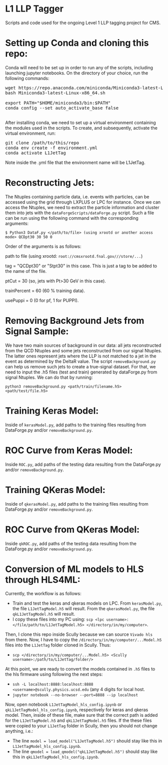 # L1 LLP Tagger
Scripts and code used for the ongoing Level 1 LLP tagging project for CMS.


# Setting up Conda and cloning this repo: 
Conda will need to be set up in order to run any of the scripts, including launching jupyter notebooks. On the directory of your choice, run the following commands:
<pre>
wget https://repo.anaconda.com/miniconda/Miniconda3-latest-Linux-x86_64.sh
bash Miniconda3-latest-Linux-x86_64.sh

export PATH="$HOME/miniconda3/bin:$PATH"
conda config --set auto_activate_base false

</pre>

After installing conda, we need to set up a virtual environment containing the modules used in the scripts. To create, and subsequently, activate the virtual environment, run:

<pre>
git clone /path/to/this/repo
conda env create -f environment.yml
conda activate L1JetTag
</pre>

Note inside the .yml file that the environment name will be L1JetTag.

# Reconstructing Jets:
The Ntuples containing particle data, i.e. events with particles, can be accessed using the grid through LXPLUS or LPC for instance. Once we can access the Ntuples, we need to extract the particle information and cluster them into jets with the `dataForgeScripts/dataForge.py` script. Such a file can be run using the following command with the corresponding arguments: 

`$ Python3 DataF.py </path/to/file> (using xrootd or another access mode> QCDpt30 30 50 0`

Order of the arguments is as follows:

path to file (using xrootd: `root://cmsxrootd.fnal.gov///store/...`)

tag = "QCDpt30" or "Stpt30" in this case. This is just a tag to be added to the name of the file.

ptCut = 30 (so, jets with Pt>30 GeV in this case).

trainPercent = 60 (60 % training data).

usePuppi = 0 (0 for pf, 1 for PUPPI).

# Removing Background Jets from Signal Sample: 
We have two main sources of background in our data: all jets reconstructed from the QCD Ntuples and some jets reconstructed from our signal Ntuples. The latter ones represent jets where the LLP is not matched to a jet in the event as determined by the DeltaR value. The script `removeBackground.py` can help us remove such jets to create a true-signal dataset. For that, we need to input the .h5 files (test and train) generated by dataForge.py from signal Ntuples. We can do that by running:

`python3 removeBackground.py <path/train/filename.h5> <path/test/file.h5>`

# Training Keras Model:
Inside of `kerasModel.py`, add paths to the training files resulting from DataForge.py and/or `removeBackground.py`.

# ROC Curve from Keras Model:
Inside `ROC.py`, add paths of the testing data resulting from the DataForge.py and/or `removeBackground.py`.

# Training QKeras Model:
Inside of `qkerasModel.py`, add paths to the training files resulting from DataForge.py and/or `removeBackground.py`.

# ROC Curve from QKeras Model:
Inside `qkROC.py`, add paths of the testing data resulting from the DataForge.py and/or `removeBackground.py`.

# Conversion of ML models to HLS through HLS4ML:
Currently, the workflow is as follows:

 - Train and test the keras and qkeras models on LPC. From `kerasModel.py`, the file `L1JetTagModel.h5` will result. From the `qkerasModel.py`, the file `qkL1JetTagModel.h5` will result.
 - I copy these files into my PC using: `scp <lpc username>:</file/path/to/L1JetTagModel.h5> </directory/in/my/computer>`.
 
Then, I clone this repo inside Scully because we can source `Vivado hls` from there. Now, I have to copy the `/directory/in/my/computer/...Model.h5` files into the `L1JetTag` folder cloned in Scully.  Thus:
 - `scp </directory/in/my/computer/...Model.h5> <Scully username>:/path/to/L1JetTag/folder/>`

At this point, we are ready to convert the models contained in `.h5` files to the hls firmware using following the next steps:
 - `ssh -L localhost:8888:localhost:8888 <username>@scully.physics.ucsd.edu` (any 4 digits for local host.
 - `jupyter notebook --no-browser --port=8888 --ip localhost`

Now, open notebook `L1JetTagModel_hls_config.ipynb` or `qkL1JetTagModel_hls_config.ipynb`, respectively for keras and qkeras model. Then, inside of these file, make sure that the correct path is added for the `L1JetTagModel.h5` and `qkL1JetTagModel.h5` files. If the these files were copied to your `L1JetTag` folder in Scully, then you should not change anything, i.e.:
 - The line `model = load_model("L1JetTagModel.h5")` should stay like this in `L1JetTagModel_hls_config.ipynb`.
 - The line `qmodel = load_qmodel("qkL1JetTagModel.h5")` should stay like this in `qkL1JetTagModel_hls_config.ipynb`.

